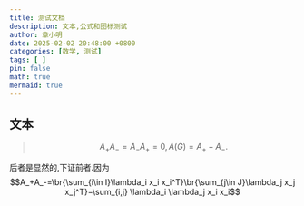 ```yaml
---
title: 测试文档
description: 文本,公式和图标测试
author: 章小明
date: 2025-02-02 20:48:00 +0800
categories: [数学, 测试]
tags: [ ]
pin: false
math: true
mermaid: true
---
```


## 文本

> $$A_+ A_− = A_− A_+ = 0, A(G) = A_+ − A_−.$$

后者是显然的,下证前者.因为
$$A_+A_-=\br{\sum_{i\in I}\lambda_i x_i x_i^T}\br{\sum_{j\in J}\lambda_j x_j x_j^T}=\sum_{i,j} \lambda_i \lambda_j x_i x_i$$